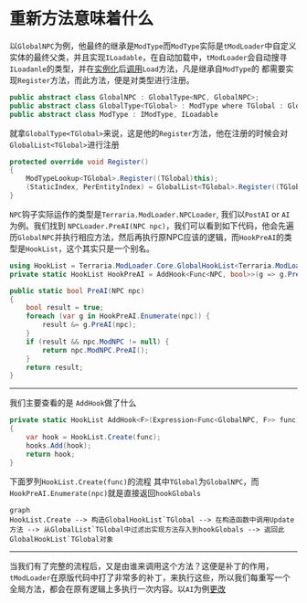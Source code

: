 # 重新方法意味着什么

以`GlobalNPC`为例，他最终的继承是`ModType`而`ModType`实际是`tModLoader`中自定义实体的最终父类，并且实现`ILoadable`，在自动加载中，`tModLoader`会自动搜寻`ILoadanle`的类型，并在[实例化](https://github.com/tModLoader/tModLoader/blob/7b0042b13b48d7327b7928d94e746ef900f0964c/patches/tModLoader/Terraria/ModLoader/Mod.Internals.cs#L62)后[调用](https://github.com/tModLoader/tModLoader/blob/7b0042b13b48d7327b7928d94e746ef900f0964c/patches/tModLoader/Terraria/ModLoader/Mod.cs#L175C3-L175C23)`Load`方法，凡是继承自`ModType`的 都需要实现`Register`方法，而此方法，便是对类型进行注册。

```cs
public abstract class GlobalNPC : GlobalType<NPC, GlobalNPC>;
public abstract class GlobalType<TGlobal> : ModType where TGlobal : GlobalType<TGlobal>;
public abstract class ModType : IModType, ILoadable
```

就拿`GlobalType<TGlobal>`来说，这是他的`Register`方法，他在注册的时候会对`GlobalList<TGlobal>`进行注册
```cs
protected override void Register()
{
	ModTypeLookup<TGlobal>.Register((TGlobal)this);
	(StaticIndex, PerEntityIndex) = GlobalList<TGlobal>.Register((TGlobal)this);
}
```

`NPC`钩子实际运作的类型是`Terraria.ModLoader.NPCLoader`, 我们以`PostAI` or `AI`为例。我们找到 `NPCLoader.PreAI(NPC npc)`，我们可以看到如下代码，他会先遍历`GlobalNPC`并执行相应方法，然后再执行原NPC应该的逻辑，而`HookPreAI`的类型是`HookList`，这个其实只是一个别名。

```cs
using HookList = Terraria.ModLoader.Core.GlobalHookList<Terraria.ModLoader.GlobalNPC>;
private static HookList HookPreAI = AddHook<Func<NPC, bool>>(g => g.PreAI);

public static bool PreAI(NPC npc)
{
	bool result = true;
	foreach (var g in HookPreAI.Enumerate(npc)) {
		result &= g.PreAI(npc);
	}
	if (result && npc.ModNPC != null) {
		return npc.ModNPC.PreAI();
	}
	return result;
}
```

---

我们主要查看的是 `AddHook`做了什么
```cs
private static HookList AddHook<F>(Expression<Func<GlobalNPC, F>> func) where F : Delegate
{
	var hook = HookList.Create(func);
	hooks.Add(hook);
	return hook;
}
```

下面罗列`HookList.Create(func)`的流程 其中`TGlobal`为`GlobalNPC`，而`HookPreAI.Enumerate(npc)`就是直接返回`hookGlobals`
```mermaid
graph
HookList.Create --> 构造GlobalHookList`TGlobal --> 在构造函数中调用Update方法 --> 从GlobalList`TGlobal中过滤出实现方法存入到hookGlobals --> 返回此GlobalHookList`TGlobal对象
```

---

当我们有了完整的流程后，又是由谁来调用这个方法？这便是补丁的作用，`tModLoader`在原版代码中打了非常多的补丁，来执行这些，所以我们每重写一个全局方法，都会在原有逻辑上多执行一次内容。以`AI`为例[更改](https://github.com/tModLoader/tModLoader/blob/7b0042b13b48d7327b7928d94e746ef900f0964c/patches/tModLoader/Terraria/NPC.cs.patch#L1146)